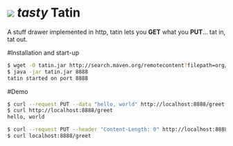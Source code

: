 [![][logo]][website] *tasty*
Tatin
=====

A stuff drawer implemented in http, tatin lets you __GET__ what you __PUT__... tat in, tat out.

#Installation and start-up
```bash
$ wget -O tatin.jar http://search.maven.org/remotecontent?filepath=org/netmelody/tatin/tatin/0.0.2/tatin-0.0.2.jar
$ java -jar tatin.jar 8888
tatin started on port 8888
```

#Demo
```bash
$ curl --request PUT --data "hello, world" http://localhost:8888/greet
$ curl http://localhost:8888/greet
hello, world

$ curl --request PUT --header "Content-Length: 0" http://localhost:8888/greet
$ curl localhost:8888/greet

```

[logo]: https://raw.github.com/netmelody/tatin/master/tatin.png
[website]: http://netmelody.org/tatin
